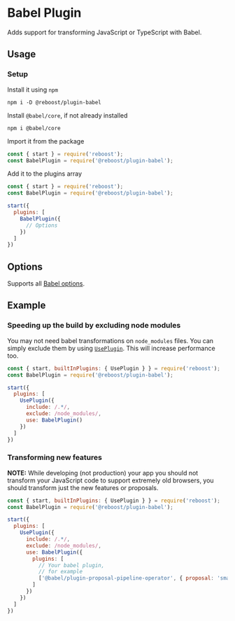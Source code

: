 # Babel Plugin
Adds support for transforming JavaScript or TypeScript with Babel.

## Usage
### Setup
Install it using `npm`
```shell
npm i -D @reboost/plugin-babel
```
Install `@babel/core`, if not already installed
```shell
npm i @babel/core
```
Import it from the package
```js
const { start } = require('reboost');
const BabelPlugin = require('@reboost/plugin-babel');
```
Add it to the plugins array
```js
const { start } = require('reboost');
const BabelPlugin = require('@reboost/plugin-babel');

start({
  plugins: [
    BabelPlugin({
      // Options
    })
  ]
})
```

## Options
Supports all [Babel options](https://babeljs.io/docs/en/options).

## Example
### Speeding up the build by excluding node modules
You may not need babel transformations on `node_modules`
files. You can simply exclude them by using [`UsePlugin`](https://github.com/sarsamurmu/reboost/blob/primary/docs/built-in-plugins/use.md).
This will increase performance too.

```js
const { start, builtInPlugins: { UsePlugin } } = require('reboost');
const BabelPlugin = require('@reboost/plugin-babel');

start({
  plugins: [
    UsePlugin({
      include: /.*/,
      exclude: /node_modules/,
      use: BabelPlugin()
    })
  ]
})
```

### Transforming new features
**NOTE:** While developing (not production) your app you should not transform
your JavaScript code to support extremely old browsers,
you should transform just the new features or proposals.

```js
const { start, builtInPlugins: { UsePlugin } } = require('reboost');
const BabelPlugin = require('@reboost/plugin-babel');

start({
  plugins: [
    UsePlugin({
      include: /.*/,
      exclude: /node_modules/,
      use: BabelPlugin({
        plugins: [
          // Your babel plugin,
          // for example
          ['@babel/plugin-proposal-pipeline-operator', { proposal: 'smart' }]
        ]
      })
    })
  ]
})
```
